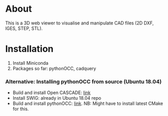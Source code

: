 # About

This is a 3D web viewer to visualise and manipulate CAD files (2D DXF, IGES, STEP, STL).

# Installation

1. Install Miniconda
2. Packages so far: pythonOCC, cadquery

### Alternative: Installing pythonOCC from source (Ubuntu 18.04)
- Build and install Open CASCADE: [link](https://www.realglitch.com/2020/04/how-to-install-opencascade-7-4-on-ubuntu-18-04-lts/)
- Install SWIG: already in Ubuntu 18.04 repo
- Build and install pythonOCC: [link](https://github.com/tpaviot/pythonocc-core/blob/master/INSTALL.md). NB: Might have to install latest CMake for this.
